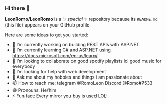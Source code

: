 ### Hi there 👋


**LeonRomo/LeonRomo** is a ✨ _special_ ✨ repository because its `README.md` (this file) appears on your GitHub profile.

Here are some ideas to get you started:

- 🔭 I’m currently working on building REST APIs with ASP.NET
- 🌱 I’m currently learning C# and ASP.NET using https://docs.microsoft.com/en-us/learn/
- 👯 I’m looking to collaborate on good spotify playlists lol good music for everybody
- 🤔 I’m looking for help with web development
- 💬 Ask me about my hobbies and things i am passionate about
- 📫 How to reach me: telegram @RomoLeon Discord @Romo#7533
- 😄 Pronouns: He/him
- ⚡ Fun fact: Every mirror you buy is used LOL!

